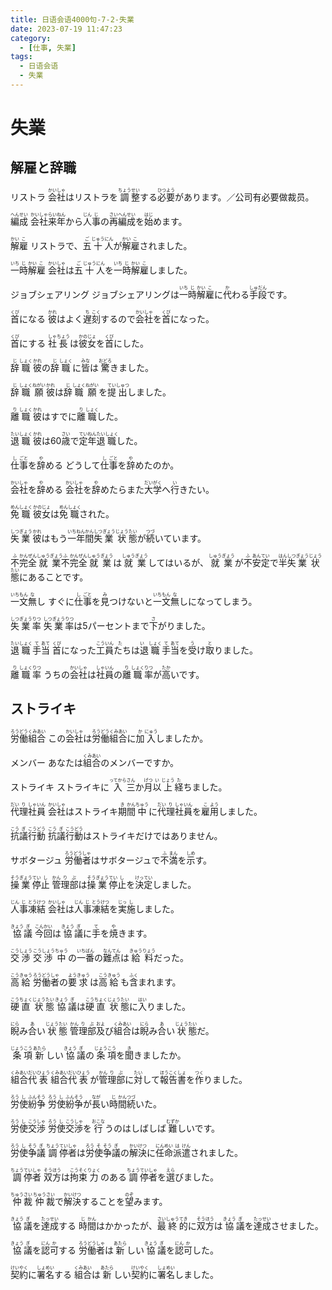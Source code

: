 ```yaml
---
title: 日语会语4000句-7-2-失業
date: 2023-07-19 11:47:23
category:
  - [仕事, 失業]
tags:
  - 日语会语
  - 失業
---
```


# 失業

## 解雇と辞職

<ruby>リストラ</ruby>
<ruby>会<rt>かい</rt>社<rt>しゃ</rt>はリストラを<rt></rt>調<rt>ちょう</rt>整<rt>せい</rt>する<rt></rt>必<rt>ひつ</rt>要<rt>よう</rt>があります。／公司有必要做裁员。</ruby>

<!-- more -->

<ruby>編<rt>へん</rt>成<rt>せい</rt></ruby>
<ruby>会<rt>かい</rt>社<rt>しゃ</rt>来<rt>らい</rt>年<rt>ねん</rt>から<rt></rt>人<rt>じん</rt>事<rt>じ</rt>の<rt></rt>再<rt>さい</rt>編<rt>へん</rt>成<rt>せい</rt>を<rt></rt>始<rt>はじ</rt>めます。</ruby>

<ruby>解<rt>かい</rt>雇<rt>こ</rt></ruby>
<ruby>リストラで、<rt></rt>五<rt>ご</rt>十<rt>じゅう</rt>人<rt>にん</rt>が<rt></rt>解<rt>かい</rt>雇<rt>こ</rt>されました。</ruby>

<ruby>一<rt>いち</rt>時<rt>じ</rt>解<rt>かい</rt>雇<rt>こ</rt></ruby>
<ruby>会<rt>かい</rt>社<rt>しゃ</rt>は<rt></rt>五<rt>ご</rt>十<rt>じゅう</rt>人<rt>にん</rt>を<rt></rt>一<rt>いち</rt>時<rt>じ</rt>解<rt>かい</rt>雇<rt>こ</rt>しました。</ruby>

<ruby>ジョブシェアリング</ruby>
<ruby>ジョブシェアリングは<rt></rt>一<rt>いち</rt>時<rt>じ</rt>解<rt>かい</rt>雇<rt>こ</rt>に<rt></rt>代<rt>か</rt>わる<rt></rt>手<rt>しゅ</rt>段<rt>だん</rt>です。</ruby>

<ruby>首<rt>くび</rt>になる</ruby>
<ruby>彼<rt>かれ</rt>はよく<rt></rt>遅<rt>ち</rt>刻<rt>こく</rt>するので<rt></rt>会<rt>かい</rt>社<rt>しゃ</rt>を<rt></rt>首<rt>くび</rt>になった。</ruby>

<ruby>首<rt>くび</rt>にする</ruby>
<ruby>社<rt>しゃ</rt>長<rt>ちょう</rt>は<rt></rt>彼<rt>かの</rt>女<rt>じょ</rt>を<rt></rt>首<rt>くび</rt>にした。</ruby>

<ruby>辞<rt>じ</rt>職<rt>しょく</rt></ruby>
<ruby>彼<rt>かれ</rt>の<rt></rt>辞<rt>じ</rt>職<rt>しょく</rt>に<rt></rt>皆<rt>みな</rt>は<rt></rt>驚<rt>おどろ</rt>きました。</ruby>

<ruby>辞<rt>じ</rt>職<rt>しょく</rt>願<rt>ねがい</rt></ruby>
<ruby>彼<rt>かれ</rt>は<rt></rt>辞<rt>じ</rt>職<rt>しょく</rt>願<rt>ねがい</rt>を<rt></rt>提<rt>てい</rt>出<rt>しゅつ</rt>しました。</ruby>

<ruby>離<rt>り</rt>職<rt>しょく</rt></ruby>
<ruby>彼<rt>かれ</rt>はすでに<rt></rt>離<rt>り</rt>職<rt>しょく</rt>した。</ruby>

<ruby>退<rt>たい</rt>職<rt>しょく</rt></ruby>
<ruby>彼<rt>かれ</rt>は60<rt></rt>歳<rt>さい</rt>で<rt></rt>定<rt>てい</rt>年<rt>ねん</rt>退<rt>たい</rt>職<rt>しょく</rt>した。</ruby>

<ruby>仕<rt>し</rt>事<rt>ごと</rt>を<rt></rt>辞<rt>や</rt>める</ruby>
<ruby>どうして<rt></rt>仕<rt>し</rt>事<rt>ごと</rt>を<rt></rt>辞<rt>や</rt>めたのか。</ruby>

<ruby>会<rt>かい</rt>社<rt>しゃ</rt>を<rt></rt>辞<rt>や</rt>める</ruby>
<ruby>会<rt>かい</rt>社<rt>しゃ</rt>を<rt></rt>辞<rt>や</rt>めたらまた<rt></rt>大<rt>だい</rt>学<rt>がく</rt>へ<rt></rt>行<rt>い</rt>きたい。</ruby>

<ruby>免<rt>めん</rt>職<rt>しょく</rt></ruby>
<ruby>彼<rt>かの</rt>女<rt>じょ</rt>は<rt></rt>免<rt>めん</rt>職<rt>しょく</rt>された。</ruby>

<ruby>失<rt>しつ</rt>業<rt>ぎょう</rt></ruby>
<ruby>彼<rt>かれ</rt>はもう<rt></rt>一<rt>いち</rt>年<rt>ねん</rt>間<rt>かん</rt>失<rt>しつ</rt>業<rt>ぎょう</rt>状<rt>じょう</rt>態<rt>たい</rt>が<rt></rt>続<rt>つづ</rt>いています。</ruby>

<ruby>不<rt>ふ</rt>完<rt>かん</rt>全<rt>ぜん</rt>就<rt>しゅう</rt>業<rt>ぎょう</rt></ruby>
<ruby>不<rt>ふ</rt>完<rt>かん</rt>全<rt>ぜん</rt>就<rt>しゅう</rt>業<rt>ぎょう</rt>は<rt></rt>就<rt>しゅう</rt>業<rt>ぎょう</rt>してはいるが、<rt></rt>就<rt>しゅう</rt>業<rt>ぎょう</rt>が<rt></rt>不<rt>ふ</rt>安<rt>あん</rt>定<rt>てい</rt>で<rt></rt>半<rt>はん</rt>失<rt>しつ</rt>業<rt>ぎょう</rt>状<rt>じょう</rt>態<rt>たい</rt>にあることです。</ruby>

<ruby>一<rt>いち</rt>文<rt>もん</rt>無<rt>な</rt>し</ruby>
<ruby>すぐに<rt></rt>仕<rt>し</rt>事<rt>ごと</rt>を<rt></rt>見<rt>み</rt>つけないと<rt></rt>一<rt>いち</rt>文<rt>もん</rt>無<rt>な</rt>しになってしまう。</ruby>

<ruby>失<rt>しつ</rt>業<rt>ぎょう</rt>率<rt>りつ</rt></ruby>
<ruby>失<rt>しつ</rt>業<rt>ぎょう</rt>率<rt>りつ</rt>は5パーセントまで<rt></rt>下<rt>さ</rt>がりました。</ruby>

<ruby>退<rt>たい</rt>職<rt>しょく</rt>手<rt>て</rt>当<rt>あて</rt></ruby>
<ruby>首<rt>くび</rt>になった<rt></rt>工<rt>こう</rt>員<rt>いん</rt>たちは退<rt>たい</rt>職<rt>しょく</rt>手<rt>て</rt>当<rt>あて</rt>を<rt></rt>受<rt>う</rt>け<rt></rt>取<rt>と</rt>りました。</ruby>

<ruby>離<rt>り</rt>職<rt>しょく</rt>率<rt>りつ</rt></ruby>
<ruby>うちの<rt></rt>会<rt>かい</rt>社<rt>しゃ</rt>は<rt></rt>社<rt>しゃ</rt>員<rt>いん</rt>の<rt></rt>離<rt>り</rt>職<rt>しょく</rt>率<rt>りつ</rt>が<rt></rt>高<rt>たか</rt>いです。</ruby>


## ストライキ

<ruby>労<rt>ろう</rt>働<rt>どう</rt>組<rt>くみ</rt>合<rt>あい</rt></ruby>
<ruby>この<rt></rt>会<rt>かい</rt>社<rt>しゃ</rt>は<rt></rt>労<rt>ろう</rt>働<rt>どう</rt>組<rt>くみ</rt>合<rt>あい</rt>に<rt></rt>加<rt>か</rt>入<rt>にゅう</rt>しましたか。</ruby>

<ruby>メンバー</ruby>
<ruby>あなたは<rt></rt>組<rt>くみ</rt>合<rt>あい</rt>のメンバーですか。</ruby>

<ruby>ストライキ</ruby>
<ruby>ストライキに<rt></rt>入<rt>ってから</rt>三<rt>さん</rt>か<rt></rt>月<rt>げつ</rt>以<rt>い</rt>上<rt>じょう</rt>経<rt>た</rt>ちました。</ruby>

<ruby>代<rt>だい</rt>理<rt>り</rt>社<rt>しゃ</rt>員<rt>いん</rt></ruby>
<ruby>会<rt>かい</rt>社<rt>しゃ</rt>はストライキ<rt></rt>期<rt>き</rt>間<rt>かん</rt>中<rt>ちゅう</rt>に<rt></rt>代<rt>だい</rt>理<rt>り</rt>社<rt>しゃ</rt>員<rt>いん</rt>を<rt></rt>雇<rt>こ</rt>用<rt>よう</rt>しました。</ruby>

<ruby>抗<rt>こう</rt>議<rt>ぎ</rt>行<rt>こう</rt>動<rt>どう</rt></ruby>
<ruby>抗<rt>こう</rt>議<rt>ぎ</rt>行<rt>こう</rt>動<rt>どう</rt>はストライキだけではありません。</ruby>

<ruby>サボタージュ</ruby>
<ruby>労<rt>ろう</rt>働<rt>どう</rt>者<rt>しゃ</rt>はサボタージュで<rt></rt>不<rt>ふ</rt>満<rt>まん</rt>を<rt></rt>示<rt>しめ</rt>す。</ruby>

<ruby>操<rt>そう</rt>業<rt>ぎょう</rt>停<rt>てい</rt>止<rt>し</rt></ruby>
<ruby>管<rt>かん</rt>理<rt>り</rt>部<rt>ぶ</rt>は<rt></rt>操<rt>そう</rt>業<rt>ぎょう</rt>停<rt>てい</rt>止<rt>し</rt>を<rt></rt>決<rt>けっ</rt>定<rt>てい</rt>しました。</ruby>

<ruby>人<rt>じん</rt>事<rt>じ</rt>凍<rt>とう</rt>結<rt>けつ</rt></ruby>
<ruby>会<rt>かい</rt>社<rt>しゃ</rt>は<rt></rt>人<rt>じん</rt>事<rt>じ</rt>凍<rt>とう</rt>結<rt>けつ</rt>を<rt></rt>実<rt>じっ</rt>施<rt>し</rt>しました。</ruby>

<ruby>協<rt>きょう</rt>議<rt>ぎ</rt></ruby>
<ruby>今<rt>こん</rt>回<rt>かい</rt>は<rt></rt>協<rt>きょう</rt>議<rt>ぎ</rt>に<rt></rt>手<rt>て</rt>を<rt></rt>焼<rt>や</rt>きます。</ruby>

<ruby>交<rt>こう</rt>渉<rt>しょう</rt></ruby>
<ruby>交<rt>こう</rt>渉<rt>しょう</rt>中<rt>ちゅう</rt>の<rt></rt>一<rt>いち</rt>番<rt>ばん</rt>の<rt></rt>難<rt>なん</rt>点<rt>てん</rt>は<rt></rt>給<rt>きゅう</rt>料<rt>りょう</rt>だった。</ruby>

<ruby>高<rt>こう</rt>給<rt>きゅう</rt></ruby>
<ruby>労<rt>ろう</rt>働<rt>どう</rt>者<rt>しゃ</rt>の<rt></rt>要<rt>よう</rt>求<rt>きゅう</rt>は<rt></rt>高<rt>こう</rt>給<rt>きゅう</rt>も<rt></rt>含<rt>ふく</rt>まれます。</ruby>

<ruby>硬<rt>こう</rt>直<rt>ちょく</rt>状<rt>じょう</rt>態<rt>たい</rt></ruby>
<ruby>協<rt>きょう</rt>議<rt>ぎ</rt>は<rt></rt>硬<rt>こう</rt>直<rt>ちょく</rt>状<rt>じょう</rt>態<rt>たい</rt>に<rt></rt>入<rt>はい</rt>りました。</ruby>

<ruby>睨<rt>にら</rt>み<rt></rt>合<rt>あ</rt>い<rt></rt>状<rt>じょう</rt>態<rt>たい</rt></ruby>
<ruby>管<rt>かん</rt>理<rt>り</rt>部<rt>ぶ</rt>及<rt>およ</rt>び<rt></rt>組<rt>くみ</rt>合<rt>あい</rt>は<rt></rt>睨<rt>にら</rt>み<rt></rt>合<rt>あ</rt>い<rt></rt>状<rt>じょう</rt>態<rt>たい</rt>だ。</ruby>

<ruby>条<rt>じょう</rt>項<rt>こう</rt></ruby>
<ruby>新<rt>あたら</rt>しい<rt></rt>協<rt>きょう</rt>議<rt>ぎ</rt>の<rt></rt>条<rt>じょう</rt>項<rt>こう</rt>を<rt></rt>聞<rt>き</rt>きましたか。</ruby>

<ruby>組<rt>くみ</rt>合<rt>あい</rt>代<rt>だい</rt>表<rt>ひょう</rt></ruby>
<ruby>組<rt>くみ</rt>合<rt>あい</rt>代<rt>だい</rt>表<rt>ひょう</rt>が<rt></rt>管<rt>かん</rt>理<rt>り</rt>部<rt>ぶ</rt>に<rt></rt>対<rt>たい</rt>して<rt></rt>報<rt>ほう</rt>告<rt>こく</rt>書<rt>しょ</rt>を<rt></rt>作<rt>つく</rt>りました。</ruby>

<ruby>労<rt>ろう</rt>使<rt>し</rt>紛<rt>ふん</rt>争<rt>そう</rt></ruby>
<ruby>労<rt>ろう</rt>使<rt>し</rt>紛<rt>ふん</rt>争<rt>そう</rt>が<rt></rt>長<rt>なが</rt>い<rt></rt>時<rt>じ</rt>間<rt>かん</rt>続<rt>つづ</rt>いた。</ruby>

<ruby>労<rt>ろう</rt>使<rt>し</rt>交<rt>こう</rt>渉<rt>しゃ</rt></ruby>
<ruby>労<rt>ろう</rt>使<rt>し</rt>交<rt>こう</rt>渉<rt>しゃ</rt>を<rt></rt>行<rt>おこな</rt>うのはしばしば<rt></rt>難<rt>むずか</rt>しいです。</ruby>

<ruby>労<rt>ろう</rt>使<rt>し</rt>争<rt>そう</rt>議<rt>ぎ</rt></ruby>
<ruby>調<rt>ちょう</rt>停<rt>てい</rt>者<rt>しゃ</rt>は<rt></rt>労<rt>ろう</rt>使<rt>そ</rt>争<rt>そう</rt>議<rt>ぎ</rt>の<rt></rt>解<rt>かい</rt>決<rt>けつ</rt>に<rt></rt>任<rt>にん</rt>命<rt>めい</rt>派<rt>は</rt>遣<rt>けん</rt>されました。</ruby>

<ruby>調<rt>ちょう</rt>停<rt>てい</rt>者<rt>しゃ</rt></ruby>
<ruby>双<rt>そう</rt>方<rt>ほう</rt>は<rt></rt>拘<rt>こう</rt>束<rt>そく</rt>力<rt>りょく</rt>のある<rt></rt>調<rt>ちょう</rt>停<rt>てい</rt>者<rt>しゃ</rt>を<rt></rt>選<rt>えら</rt>びました。</ruby>

<ruby>仲<rt>ちゅう</rt>裁<rt>さい</rt></ruby>
<ruby>仲<rt>ちゅう</rt>裁<rt>さい</rt>で<rt></rt>解<rt>かい</rt>決<rt>けつ</rt>することを<rt></rt>望<rt>のぞ</rt>みます。</ruby>

<ruby>協<rt>きょう</rt>議<rt>ぎ</rt>を<rt></rt>達<rt>たっ</rt>成<rt>せい</rt>する</ruby>
<ruby>時<rt>じ</rt>間<rt>かん</rt>はかかったが、<rt></rt>最<rt>さい</rt>終<rt>しゅう</rt>的<rt>てき</rt>に<rt></rt>双<rt>そう</rt>方<rt>ほう</rt>は<rt></rt>協<rt>きょう</rt>議<rt>ぎ</rt>を<rt></rt>達<rt>たっ</rt>成<rt>せい</rt>させました。</ruby>

<ruby>協<rt>きょう</rt>議<rt>ぎ</rt>を<rt></rt>認<rt>にん</rt>可<rt>か</rt>する</ruby>
<ruby>労<rt>ろう</rt>働<rt>どう</rt>者<rt>しゃ</rt>は<rt></rt>新<rt>あたら</rt>しい<rt></rt>協<rt>きょう</rt>議<rt>ぎ</rt>を<rt></rt>認<rt>にん</rt>可<rt>か</rt>した。</ruby>

<ruby>契<rt>けい</rt>約<rt>やく</rt>に<rt></rt>署<rt>しょ</rt>名<rt>めい</rt>する</ruby>
<ruby>組<rt>くみ</rt>合<rt>あい</rt>は<rt></rt>新<rt>あたら</rt>しい<rt></rt>契<rt>けい</rt>約<rt>やく</rt>に<rt></rt>署<rt>しょ</rt>名<rt>めい</rt>しました。</ruby>

